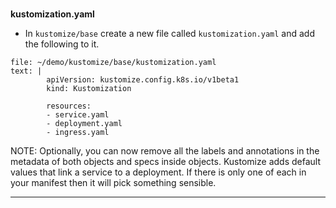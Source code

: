 
### 
**kustomization.yaml**



*   In `kustomize/base` create a new file called `kustomization.yaml` and add the following to it.

```editor:append-lines-to-file
file: ~/demo/kustomize/base/kustomization.yaml
text: |
        apiVersion: kustomize.config.k8s.io/v1beta1
        kind: Kustomization

        resources:	
        - service.yaml
        - deployment.yaml
        - ingress.yaml
```


NOTE: Optionally, you can now remove all the labels and annotations in the metadata of both objects and specs inside objects. Kustomize adds default values that link a service to a deployment. If there is only one of each in your manifest then it will pick something sensible.

---


